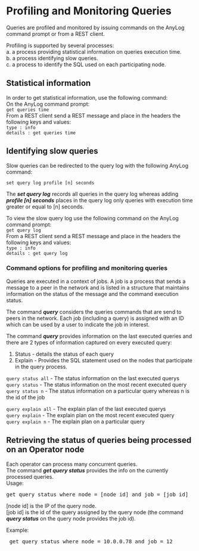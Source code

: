 # Profiling and Monitoring Queries

Queries are profiled and monitored by issuing commands on the AnyLog command prompt or from a REST client.

Profiling is supported by several processes:  
a. a process providing statistical information on queries execution time.  
b. a process identifying slow queries.  
c. a process to identify the SQL used on each participating node.  

## Statistical information
In order to get statistical information, use the following command:  
On the AnyLog command prompt:  
```get queries time```  
From a REST client send a REST message and place in the headers the following keys and values:  
```type : info```  
```details : get queries time```

## Identifying slow queries

Slow queries can be redirected to the query log with the following AnyLog command:  

```set query log profile [n] seconds```   

The  ***set query log*** records all queries in the query log whereas adding ***profile [n] seconds***
places in the query log only queries with execution time greater or equal to [n] seconds.

To view the slow query log use the following command on the AnyLog command prompt:  
```get query log```  
From a REST client send a REST message and place in the headers the following keys and values:  
```type : info```  
```details : get query log```

### Command options for profiling and monitoring queries

Queries are executed in a context of jobs. A job is a process that sends a message to a peer in the network and is listed in a structure
that maintains information on the status of the message and the command execution status.

The command ***query*** considers the queries commands that are send to peers in the network.
Each job (including a query) is assigned with an ID which can be used by a user to indicate the job in interest.

The command ***query*** provides information on the last executed queries and there are 2 types of information captured on every executed query:  
1. Status - details the status of each query
2. Explain - Provides the SQL statement used on the nodes that participate in the query process.
 

```query status all``` - The status information on the last executed querys<br/>
```query status``` - The status information on the most recent executed query<br/>
```query status n``` - The status information on a particular query whereas n is the id of the job<br/>

```query explain all``` - The explain plan of the last executed querys<br/>
```query explain``` - The explain plan on the most recent executed query<br/>
```query explain n``` - The explain plan on a particular query<br/>

## Retrieving the status of queries being processed on an Operator node

Each operator can process many concurrent queries.  
The command ***get query status*** provides the info on the currently processed queries.  
Usage:
<pre>
get query status where node = [node id] and job = [job id]
</pre> 

[node id] is the IP of the query node.  
[job id] is the id of the query assigned by the query node (the command ***query status*** on the query node provides the job id).  

Example:
<pre>
 get query status where node = 10.0.0.78 and job = 12
</pre> 



